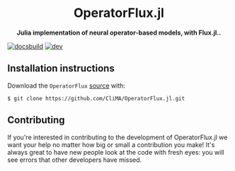 <!-- Title -->
<h1 align="center">
  OperatorFlux.jl
</h1>

<!-- description -->
<p align="center">
  <strong>Julia implementation of neural operator-based models, with Flux.jl..</strong>
</p>

[![docsbuild][docs-bld-img]][docs-bld-url]
[![dev][docs-dev-img]][docs-dev-url]

[docs-bld-img]: https://github.com/CliMA/OperatorFlux.jl/workflows/Documentation/badge.svg
[docs-bld-url]: https://github.com/CliMA/OperatorFlux.jl/actions?query=workflow%3ADocumentation
[docs-dev-img]: https://img.shields.io/badge/docs-dev-blue.svg
[docs-dev-url]: https://CliMA.github.io/OperatorFlux.jl/dev/

## Installation instructions

Download the `OperatorFlux`
[source](https://github.com/CliMA/OperatorFlux.jl) with:

```
$ git clone https://github.com/CliMA/OperatorFlux.jl.git
```

## Contributing

If you're interested in contributing to the development of OperatorFlux.jl we want your help no matter how big or small a contribution you make! It's always great to have new people look at the code with fresh eyes: you will see errors that other developers have missed.
